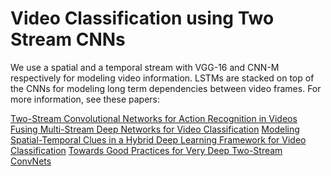 # Video Classification using Two Stream CNNs

We use a spatial and a temporal stream with VGG-16 and CNN-M respectively for modeling video information.
LSTMs are stacked on top of the CNNs for modeling long term dependencies between video frames.
For more information, see these papers:

[Two-Stream Convolutional Networks for Action Recognition in Videos](http://arxiv.org/pdf/1406.2199v2.pdf)
[Fusing Multi-Stream Deep Networks for Video Classification](http://arxiv.org/pdf/1509.06086v2.pdf)
[Modeling Spatial-Temporal Clues in a Hybrid Deep Learning Framework for Video Classification](http://arxiv.org/pdf/1504.01561v1.pdf)
[Towards Good Practices for Very Deep Two-Stream ConvNets](http://arxiv.org/pdf/1507.02159v1.pdf)